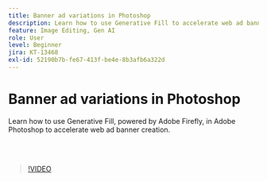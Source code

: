 ```yaml
---
title: Banner ad variations in Photoshop
description: Learn how to use Generative Fill to accelerate web ad banner creation
feature: Image Editing, Gen AI
role: User
level: Beginner
jira: KT-13468
exl-id: 52190b7b-fe67-413f-be4e-8b3afb6a322d
---
```

# Banner ad variations in Photoshop

Learn how to use Generative Fill, powered by Adobe Firefly, in Adobe Photoshop to accelerate web ad banner creation.

<br>&nbsp;

>[!VIDEO](https://video.tv.adobe.com/v/3420791?quality=12&learn=on&hidetitle=true)
